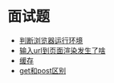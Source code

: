 # 面试题

- [判断浏览器运行环境](./0.userAgent.md)
- [输入url到页面渲染发生了啥](./1.输入url到页面渲染发生了啥.md)
- [缓存](./2.cache.md)
- [get和post区别](./3.get-post.md)

